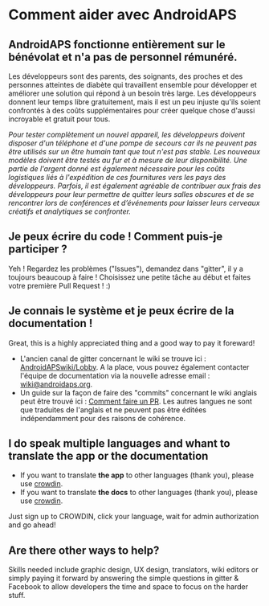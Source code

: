 # Comment aider avec AndroidAPS

## AndroidAPS fonctionne entièrement sur le bénévolat et n'a pas de personnel rémunéré.

Les développeurs sont des parents, des soignants, des proches et des personnes atteintes de diabète qui travaillent ensemble pour développer et améliorer une solution qui répond à un besoin très large. Les développeurs donnent leur temps libre gratuitement, mais il est un peu injuste qu'ils soient confrontés à des coûts supplémentaires pour créer quelque chose d'aussi incroyable et gratuit pour tous.

*Pour tester complètement un nouvel appareil, les développeurs doivent disposer d'un téléphone et d'une pompe de secours car ils ne peuvent pas être utilisés sur un être humain tant que tout n'est pas stable. Les nouveaux modèles doivent être testés au fur et à mesure de leur disponibilité. Une partie de l'argent donné est également nécessaire pour les coûts logistiques liés à l'expédition de ces fournitures vers les pays des développeurs. Parfois, il est également agréable de contribuer aux frais des développeurs pour leur permettre de quitter leurs salles obscures et de se rencontrer lors de conférences et d’événements pour laisser leurs cerveaux créatifs et analytiques se confronter.*

## Je peux écrire du code ! Comment puis-je participer ?

Yeh ! Regardez les problèmes ("Issues"), demandez dans "gitter", il y a toujours beaucoup à faire ! Choisissez une petite tâche au début et faites votre première Pull Request ! :)

## Je connais le système et je peux écrire de la documentation !

Great, this is a highly appreciated thing and a good way to pay it foreward!

* L'ancien canal de gitter concernant le wiki se trouve ici : [AndroidAPSwiki/Lobby](https://gitter.im/AndroidAPSwiki/Lobby). A la place, vous pouvez également contacter l'équipe de documentation via la nouvelle adresse email : wiki@androidaps.org.
* Un guide sur la façon de faire des "commits" concernant le wiki anglais peut être trouvé ici : [Comment faire un PR](../make-a-PR.md). Les autres langues ne sont que traduites de l'anglais et ne peuvent pas être éditées indépendamment pour des raisons de cohérence.

## I do speak multiple languages and whant to translate the app or the documentation

* If you want to translate **the app** to other languages (thank you), please use [crowdin](https://crowdin.com/project/androidaps).
* If you want to translate **the docs** to other languages (thank you), please use [crowdin](https://crowdin.com/project/androidapsdocs). 

Just sign up to CROWDIN, click your language, wait for admin authorization and go ahead!

## Are there other ways to help?

Skills needed include graphic design, UX design, translators, wiki editors or simply paying it forward by answering the simple questions in gitter & Facebook to allow developers the time and space to focus on the harder stuff.